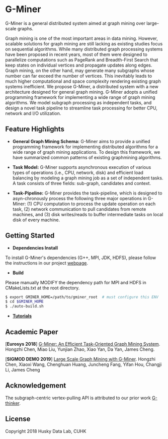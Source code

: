 # G-Miner

G-Miner is a general distributed system aimed at graph mining over large-scale graphs.

Graph mining is one of the most important areas in data mining. However, scalable solutions for graph mining are still lacking as existing studies focus on sequential algorithms. While many distributed graph processing systems have been proposed in recent years, most of them were designed to parallelize computations such as PageRank and Breadth-First Search that keep states on individual vertices and propagate updates along edges. Graph mining, on the other hand, may generate many subgraphs whose number can far exceed the number of vertices. This inevitably leads to much higher computational and space complexity rendering existing graph systems inefficient. We propose G-Miner, a distributed system with a new architecture designed for general graph mining. G-Miner adopts a unified programming framework for implementing a wide range of graph mining algorithms. We model subgraph processing as independent tasks, and design a novel task pipeline to streamline task processing for better CPU, network and I/O utilization.


## Feature Highlights

- **General Graph Mining Schema:** G-Miner aims to provide a unified programming framework for implementing distributed algorithms for a wide range of graph mining applications. To design this framework, we have summarized common patterns of existing graphmining algorithms.

- **Task Model:** G-Miner supports asynchronous execution of various types of operations (i.e., CPU, network, disk) and efficient load balancing by modeling a graph mining job as a set of independent tasks. A task consists of three fields: sub-graph, candidates and context.

- **Task-Pipeline:** G-Miner provides the task-pipeline, which is designed to asyn-chronously process the following three major operations in G-Miner: (1) CPU computation to process the update operation on each task, (2) network communication to pull candidates from remote machines, and (3) disk writes/reads to buffer intermediate tasks on local disk of every machine.


## Getting Started

* **Dependencies Install**

To install G-Miner's dependencies (G++, MPI, JDK, HDFS), please follow the instructions in our project [webpage](http://www.cse.cuhk.edu.hk/systems/gminer/deploy.html).

* **Build**

Please manually MODIFY the dependency path for MPI and HDFS in CMakeLists.txt at the root directory.

```bash
$ export GMINER_HOME=/path/to/gminer_root  # must configure this ENV
$ cd $GMINER_HOME
$ ./auto-build.sh
```

* [**Tutorials**](docs/TUTORIALS.md)


## Academic Paper

[**Eurosys 2018**] [G-Miner: An Efficient Task-Oriented Graph Mining System](docs/G-Miner-Eurosys18.pdf). Hongzhi Chen, Miao Liu, Yunjian Zhao, Xiao Yan, Da Yan, James Cheng.

[**SIGMOD DEMO 2019**] [Large Scale Graph Mining with G-Miner](docs/GMiner\_SIGMOD19.pdf). Hongzhi Chen, Xiaoxi Wang, Chenghuan Huang, Juncheng Fang, Yifan Hou, Changji Li, James Cheng

## Acknowledgement
The subgraph-centric vertex-pulling API is attributed to our prior work [G-thinker](https://arxiv.org/abs/1709.03110).

## License

Copyright 2018 Husky Data Lab, CUHK
